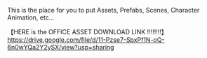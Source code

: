 This is the place for you to put Assets, Prefabs, Scenes, Character Animation, etc...

【HERE is the OFFICE ASSET DOWNLOAD LINK !!!!!!!!】
https://drive.google.com/file/d/11-Pzse7-SbxPf1N-oQ-6n0wYQa2Y2ySX/view?usp=sharing
